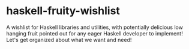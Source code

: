 # haskell-fruity-wishlist
A wishlist for Haskell libraries and utilities, with potentially delicious low hanging fruit pointed out for any eager Haskell developer to implement! Let's get organized about what we want and need!
